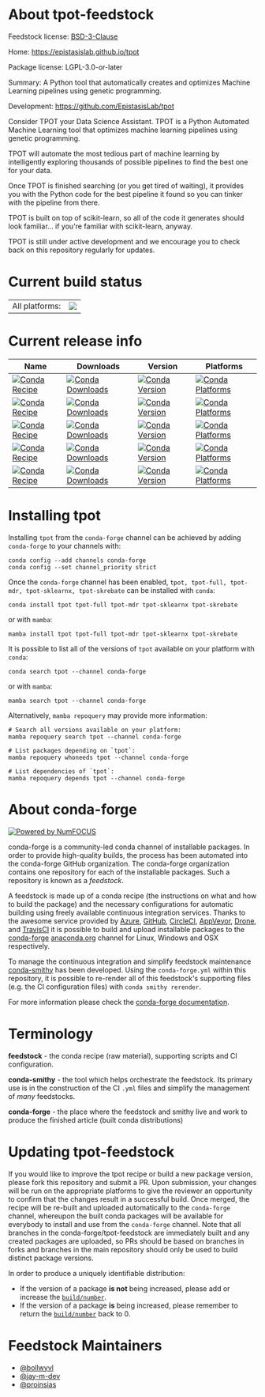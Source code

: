About tpot-feedstock
====================

Feedstock license: [BSD-3-Clause](https://github.com/conda-forge/tpot-feedstock/blob/main/LICENSE.txt)

Home: https://epistasislab.github.io/tpot

Package license: LGPL-3.0-or-later

Summary: A Python tool that automatically creates and optimizes Machine Learning pipelines using genetic programming.

Development: https://github.com/EpistasisLab/tpot

Consider TPOT your Data Science Assistant. TPOT is a Python Automated
Machine Learning tool that optimizes machine learning pipelines using
genetic programming.

TPOT will automate the most tedious part of machine learning by
intelligently exploring thousands of possible pipelines to find the best
one for your data.

Once TPOT is finished searching (or you get tired of waiting), it provides
you with the Python code for the best pipeline it found so you can tinker
with the pipeline from there.

TPOT is built on top of scikit-learn, so all of the code it generates
should look familiar... if you're familiar with scikit-learn, anyway.

TPOT is still under active development and we encourage you to check back
on this repository regularly for updates.

Current build status
====================


<table><tr><td>All platforms:</td>
    <td>
      <a href="https://dev.azure.com/conda-forge/feedstock-builds/_build/latest?definitionId=2089&branchName=main">
        <img src="https://dev.azure.com/conda-forge/feedstock-builds/_apis/build/status/tpot-feedstock?branchName=main">
      </a>
    </td>
  </tr>
</table>

Current release info
====================

| Name | Downloads | Version | Platforms |
| --- | --- | --- | --- |
| [![Conda Recipe](https://img.shields.io/badge/recipe-tpot-green.svg)](https://anaconda.org/conda-forge/tpot) | [![Conda Downloads](https://img.shields.io/conda/dn/conda-forge/tpot.svg)](https://anaconda.org/conda-forge/tpot) | [![Conda Version](https://img.shields.io/conda/vn/conda-forge/tpot.svg)](https://anaconda.org/conda-forge/tpot) | [![Conda Platforms](https://img.shields.io/conda/pn/conda-forge/tpot.svg)](https://anaconda.org/conda-forge/tpot) |
| [![Conda Recipe](https://img.shields.io/badge/recipe-tpot--full-green.svg)](https://anaconda.org/conda-forge/tpot-full) | [![Conda Downloads](https://img.shields.io/conda/dn/conda-forge/tpot-full.svg)](https://anaconda.org/conda-forge/tpot-full) | [![Conda Version](https://img.shields.io/conda/vn/conda-forge/tpot-full.svg)](https://anaconda.org/conda-forge/tpot-full) | [![Conda Platforms](https://img.shields.io/conda/pn/conda-forge/tpot-full.svg)](https://anaconda.org/conda-forge/tpot-full) |
| [![Conda Recipe](https://img.shields.io/badge/recipe-tpot--mdr-green.svg)](https://anaconda.org/conda-forge/tpot-mdr) | [![Conda Downloads](https://img.shields.io/conda/dn/conda-forge/tpot-mdr.svg)](https://anaconda.org/conda-forge/tpot-mdr) | [![Conda Version](https://img.shields.io/conda/vn/conda-forge/tpot-mdr.svg)](https://anaconda.org/conda-forge/tpot-mdr) | [![Conda Platforms](https://img.shields.io/conda/pn/conda-forge/tpot-mdr.svg)](https://anaconda.org/conda-forge/tpot-mdr) |
| [![Conda Recipe](https://img.shields.io/badge/recipe-tpot--sklearnx-green.svg)](https://anaconda.org/conda-forge/tpot-sklearnx) | [![Conda Downloads](https://img.shields.io/conda/dn/conda-forge/tpot-sklearnx.svg)](https://anaconda.org/conda-forge/tpot-sklearnx) | [![Conda Version](https://img.shields.io/conda/vn/conda-forge/tpot-sklearnx.svg)](https://anaconda.org/conda-forge/tpot-sklearnx) | [![Conda Platforms](https://img.shields.io/conda/pn/conda-forge/tpot-sklearnx.svg)](https://anaconda.org/conda-forge/tpot-sklearnx) |
| [![Conda Recipe](https://img.shields.io/badge/recipe-tpot--skrebate-green.svg)](https://anaconda.org/conda-forge/tpot-skrebate) | [![Conda Downloads](https://img.shields.io/conda/dn/conda-forge/tpot-skrebate.svg)](https://anaconda.org/conda-forge/tpot-skrebate) | [![Conda Version](https://img.shields.io/conda/vn/conda-forge/tpot-skrebate.svg)](https://anaconda.org/conda-forge/tpot-skrebate) | [![Conda Platforms](https://img.shields.io/conda/pn/conda-forge/tpot-skrebate.svg)](https://anaconda.org/conda-forge/tpot-skrebate) |

Installing tpot
===============

Installing `tpot` from the `conda-forge` channel can be achieved by adding `conda-forge` to your channels with:

```
conda config --add channels conda-forge
conda config --set channel_priority strict
```

Once the `conda-forge` channel has been enabled, `tpot, tpot-full, tpot-mdr, tpot-sklearnx, tpot-skrebate` can be installed with `conda`:

```
conda install tpot tpot-full tpot-mdr tpot-sklearnx tpot-skrebate
```

or with `mamba`:

```
mamba install tpot tpot-full tpot-mdr tpot-sklearnx tpot-skrebate
```

It is possible to list all of the versions of `tpot` available on your platform with `conda`:

```
conda search tpot --channel conda-forge
```

or with `mamba`:

```
mamba search tpot --channel conda-forge
```

Alternatively, `mamba repoquery` may provide more information:

```
# Search all versions available on your platform:
mamba repoquery search tpot --channel conda-forge

# List packages depending on `tpot`:
mamba repoquery whoneeds tpot --channel conda-forge

# List dependencies of `tpot`:
mamba repoquery depends tpot --channel conda-forge
```


About conda-forge
=================

[![Powered by
NumFOCUS](https://img.shields.io/badge/powered%20by-NumFOCUS-orange.svg?style=flat&colorA=E1523D&colorB=007D8A)](https://numfocus.org)

conda-forge is a community-led conda channel of installable packages.
In order to provide high-quality builds, the process has been automated into the
conda-forge GitHub organization. The conda-forge organization contains one repository
for each of the installable packages. Such a repository is known as a *feedstock*.

A feedstock is made up of a conda recipe (the instructions on what and how to build
the package) and the necessary configurations for automatic building using freely
available continuous integration services. Thanks to the awesome service provided by
[Azure](https://azure.microsoft.com/en-us/services/devops/), [GitHub](https://github.com/),
[CircleCI](https://circleci.com/), [AppVeyor](https://www.appveyor.com/),
[Drone](https://cloud.drone.io/welcome), and [TravisCI](https://travis-ci.com/)
it is possible to build and upload installable packages to the
[conda-forge](https://anaconda.org/conda-forge) [anaconda.org](https://anaconda.org/)
channel for Linux, Windows and OSX respectively.

To manage the continuous integration and simplify feedstock maintenance
[conda-smithy](https://github.com/conda-forge/conda-smithy) has been developed.
Using the ``conda-forge.yml`` within this repository, it is possible to re-render all of
this feedstock's supporting files (e.g. the CI configuration files) with ``conda smithy rerender``.

For more information please check the [conda-forge documentation](https://conda-forge.org/docs/).

Terminology
===========

**feedstock** - the conda recipe (raw material), supporting scripts and CI configuration.

**conda-smithy** - the tool which helps orchestrate the feedstock.
                   Its primary use is in the construction of the CI ``.yml`` files
                   and simplify the management of *many* feedstocks.

**conda-forge** - the place where the feedstock and smithy live and work to
                  produce the finished article (built conda distributions)


Updating tpot-feedstock
=======================

If you would like to improve the tpot recipe or build a new
package version, please fork this repository and submit a PR. Upon submission,
your changes will be run on the appropriate platforms to give the reviewer an
opportunity to confirm that the changes result in a successful build. Once
merged, the recipe will be re-built and uploaded automatically to the
`conda-forge` channel, whereupon the built conda packages will be available for
everybody to install and use from the `conda-forge` channel.
Note that all branches in the conda-forge/tpot-feedstock are
immediately built and any created packages are uploaded, so PRs should be based
on branches in forks and branches in the main repository should only be used to
build distinct package versions.

In order to produce a uniquely identifiable distribution:
 * If the version of a package **is not** being increased, please add or increase
   the [``build/number``](https://docs.conda.io/projects/conda-build/en/latest/resources/define-metadata.html#build-number-and-string).
 * If the version of a package **is** being increased, please remember to return
   the [``build/number``](https://docs.conda.io/projects/conda-build/en/latest/resources/define-metadata.html#build-number-and-string)
   back to 0.

Feedstock Maintainers
=====================

* [@bollwyvl](https://github.com/bollwyvl/)
* [@jay-m-dev](https://github.com/jay-m-dev/)
* [@proinsias](https://github.com/proinsias/)

